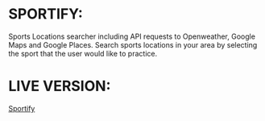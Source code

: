 # SPORTIFY:
Sports Locations searcher including API requests to Openweather, Google Maps and Google Places. Search sports locations in your area by selecting the sport that the user would like to practice.

# LIVE VERSION:
[Sportify](https://sportify-v1.vercel.app/)
